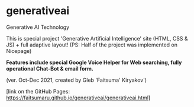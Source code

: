 # generativeai
Generative AI Technology

This is special project 'Generative Artificial Intelligence' site (HTML, CSS & JS) + full adaptive layout!
(PS: Half of the project was implemented on Nicepage)

__Features include special Google Voice Helper for Web searching, fully operational Chat-Bot &  email form.__ 

(ver. Oct-Dec 2021, created by Gleb 'Faitsuma' Kiryakov')

[link on the GitHub Pages: https://faitsumaru.github.io/generativeai/generativeai.html]
